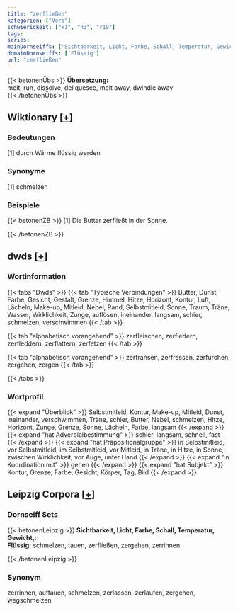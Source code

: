 ```yaml
---
title: "zerfließen"
kategorien: ["Verb"]
schwierigkeit: ["k1", "h3", "r19"]
tags:
series:
mainDornseiffs: ['Sichtbarkeit, Licht, Farbe, Schall, Temperatur, Gewicht,']
domainDornseiffs: ['Flüssig']
url: "zerfließen"
---
```


{{< betonenÜbs >}}
**Übersetzung:**  
melt, run, dissolve, deliquesce, melt away, dwindle away  
{{< /betonenÜbs >}}

## Wiktionary [[+](https://de.wiktionary.org/wiki/zerfließen)]

### Bedeutungen
[1] durch Wärme flüssig werden  

### Synonyme
[1] schmelzen  

### Beispiele
{{< betonenZB >}}
[1] Die Butter zerfließt in der Sonne.  

{{< /betonenZB >}}


## dwds [[+](https://www.dwds.de/wb/zerfließen)]

### Wortinformation
{{< tabs "Dwds" >}}
{{< tab "Typische Verbindungen" >}}
Butter, Dunst, Farbe, Gesicht, Gestalt, Grenze, Himmel, Hitze, Horizont, Kontur, Luft, Lächeln, Make-up, Mitleid, Nebel, Rand, Selbstmitleid, Sonne, Traum, Träne, Wasser, Wirklichkeit, Zunge, auflösen, ineinander, langsam, schier, schmelzen, verschwimmen
{{< /tab >}}

{{< tab "alphabetisch vorangehend" >}}
zerfleischen, zerfledern, zerfleddern, zerflattern, zerfetzen
{{< /tab >}}

{{< tab "alphabetisch vorangehend" >}}
zerfransen, zerfressen, zerfurchen, zergehen, zergen
{{< /tab >}}

{{< /tabs >}}

### Wortprofil
{{< expand "Überblick" >}} Selbstmitleid, Kontur, Make-up, Mitleid, Dunst, ineinander, verschwimmen, Träne, schier, Butter, Nebel, schmelzen, Hitze, Horizont, Zunge, Grenze, Sonne, Lächeln, Farbe, langsam {{< /expand >}}
{{< expand "hat Adverbialbestimmung" >}} schier, langsam, schnell, fast {{< /expand >}}
{{< expand "hat Präpositionalgruppe" >}} in Selbstmitleid, vor Selbstmitleid, im Selbstmitleid, vor Mitleid, in Träne, in Hitze, in Sonne, zwischen Wirklichkeit, vor Auge, unter Hand {{< /expand >}}
{{< expand "in Koordination mit" >}} gehen {{< /expand >}}
{{< expand "hat Subjekt" >}} Kontur, Grenze, Farbe, Gesicht, Körper, Tag, Bild {{< /expand >}}

## Leipzig Corpora [[+](https://corpora.uni-leipzig.de/en/res?word=zerfließen&corpusId=deu_newscrawl-public_2018)]

### Dornseiff Sets
{{< betonenLeipzig >}}
**Sichtbarkeit, Licht, Farbe, Schall, Temperatur, Gewicht,:**  
**Flüssig:** schmelzen, tauen, zerfließen, zergehen, zerrinnen  

{{< /betonenLeipzig >}}

### Synonym
zerrinnen, auftauen, schmelzen, zerlassen, zerlaufen, zergehen, wegschmelzen

